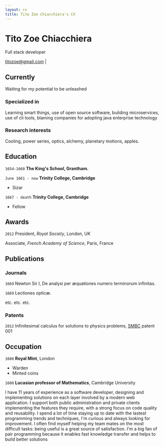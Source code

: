 ```yaml
---
layout: cv
title: Tito Zoe Chiacchiera's CV
---
```

# Tito Zoe Chiacchiera
Full stack developer

<div id="webaddress">
<a href="titozoe@gmail.com">titozoe@gmail.com</a>
| <!--a href="https://github.com/titozoe"> Github </a-->
</div>


## Currently

Waiting for my potential to be unleashed

### Specialized in

Learning smart things, use of open source software, building microservices, use of cli tools, blaming companies for adopting java enterprise technology

### Research interests

Cooling, power series, optics, alchemy, planetary motions, apples.


## Education

`1654-1660`
__The King's School, Grantham.__

`June 1661 - now`
__Trinity College, Cambridge__

- Sizar

`1667 - death`
__Trinity College, Cambridge__

- Fellow



## Awards

`2012`
President, *Royal Society*, London, UK

Associate, *French Academy of Science*, Paris, France



## Publications

<!-- A list is also available [online](http://scholar.google.co.uk/citations?user=LTOTl0YAAAAJ) -->

### Journals

`1669`
Newton Sir I, De analysi per æquationes numero terminorum infinitas. 

`1669`
Lectiones opticæ.

etc. etc. etc.

### Patents

`2012`
Infinitesimal calculus for solutions to physics problems, [SMBC](http://www.techdirt.com/articles/20121011/09312820678/if-patents-had-been-around-time-newton.shtml) patent 001


## Occupation

`1600`
__Royal Mint__, London

- Warden
- Minted coins

`1600`
__Lucasian professor of Mathematics__, Cambridge University


I have 11 years of experience as a software developer, designing and implementing solutions on each layer involved by a modern web application.
I support both public administration and private clients implementing the features they require, with a strong focus on code quality and reusability.
I spend a lot of time staying up to date with the lastest programming trends and techniques, I'm curious and always looking for improvement.
I often find myself helping my team mates on the most difficult tasks: being useful is a great source of satisfaction.
I'm a big fan of pair programming because it enables fast knowledge transfer and helps to build better solutions



<!-- ### Footer

Last updated: May 2013 -->


